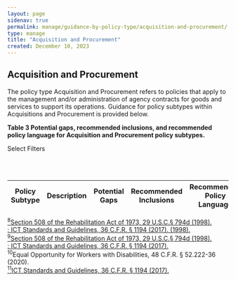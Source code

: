 ```yaml
---
layout: page
sidenav: true
permalink: manage/guidance-by-policy-type/acquisition-and-procurement/
type: manage
title: "Acquisition and Procurement"
created: December 10, 2023
---
```


<h2 id="standards">
  Acquisition and Procurement
</h2>
The policy type Acquisition and Procurement refers to policies that apply to the management and/or administration of agency contracts for goods and services to support its operations. Guidance for policy subtypes within Acquisitions and Procurement is provided below.

<div class="q-table" id="policytype-table">
  <p class="table-heading" id="acquisition-and-procurement">
      <b>Table 3 Potential gaps, recommended inclusions, and recommended policy language for Acquisition and Procurement policy subtypes.</b>
  </p>
  <div id="table-filter-list" class="dropdown-check-list" tabindex="100">
    <span class="anchor">Select Filters</span>
    <ul class="items" id="picklist-filter">
    </ul>
    <br><br>
  </div>
  <table class="it-table">
    <thead>
    <tr>
      <th>Policy Subtype</th>
      <th>Description</th>
      <th>Potential Gaps</th>
      <th>Recommended Inclusions</th>
      <th>Recommended Policy Language</th>
    </tr>
    </thead>
    <tbody id="table-body">
    </tbody>
  </table>
</div>

<a class="hover-large" href="https://www.govinfo.gov/content/pkg/USCODE-2011-title29/html/USCODE-2011-title29-chap16-subchapV-sec794d.htm"><sup>8</sup>Section 508 of the Rehabilitation Act of 1973, 29 U.S.C.§ 794d (1998).</a>
<br>
<a class="hover-large" href="https://www.access-board.gov/ict/ict-final-rule.pdf"><sup></sup>; ICT Standards and Guidelines, 36 C.F.R. § 1194 (2017). (1998).</a>
<br>
<a class="hover-large" href="https://www.govinfo.gov/content/pkg/USCODE-2011-title29/html/USCODE-2011-title29-chap16-subchapV-sec794d.htm"><sup>9</sup>Section 508 of the Rehabilitation Act of 1973, 29 U.S.C.§ 794d (1998).</a>
<br>
<a class="hover-large" href="https://www.access-board.gov/ict/ict-final-rule.pdf"><sup></sup>; ICT Standards and Guidelines, 36 C.F.R. § 1194 (2017).</a>
<br>
<a class="hover-large nolink"><sup>10</sup>Equal Opportunity for Workers with Disabilities, 48 C.F.R. § 52.222-36 (2020).</a>
<br>
<a class="hover-large" href="https://www.access-board.gov/ict/ict-final-rule.pdf"><sup>11</sup>ICT Standards and Guidelines, 36 C.F.R. § 1194 (2017).</a>